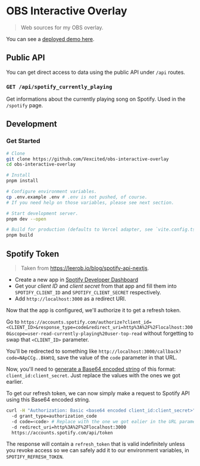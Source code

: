 # OBS Interactive Overlay

> Web sources for my OBS overlay.

You can see a [deployed demo here](https://stream-overlay.vexcited.ml/).

## Public API

You can get direct access to data using the public API under `/api` routes.

### `GET /api/spotify_currently_playing`

Get informations about the currently playing song on Spotify. Used in the `/spotify` page.

## Development

### Get Started

```bash
# Clone
git clone https://github.com/Vexcited/obs-interactive-overlay
cd obs-interactive-overlay

# Install
pnpm install

# Configure environment variables.
cp .env.example .env # .env is not pushed, of course.
# If you need help on those variables, please see next section.

# Start development server.
pnpm dev --open

# Build for production (defaults to Vercel adapter, see `vite.config.ts`)
pnpm build
```

## Spotify Token

> Taken from <https://leerob.io/blog/spotify-api-nextjs>.

- Create a new app in [Spotify Developer Dashboard](https://developer.spotify.com/dashboard/)
- Get your *client ID* and *client secret* from that app and fill them into `SPOTIFY_CLIENT_ID` and `SPOTIFY_CLIENT_SECRET` respectively.
- Add `http://localhost:3000` as a redirect URI.

Now that the app is configured, we'll authorize it to get a refresh token.

Go to `https://accounts.spotify.com/authorize?client_id=<CLIENT_ID>&response_type=code&redirect_uri=http%3A%2F%2Flocalhost:3000&scope=user-read-currently-playing%20user-top-read` without forgetting to swap that `<CLIENT_ID>` parameter.

You'll be redirected to something like `http://localhost:3000/callback?code=NApCCg..BkWtQ`, save the value of the `code` parameter in that URL.

Now, you'll need to [generate a Base64 encoded string](https://www.base64encode.org/) of this format: `client_id:client_secret`. Just replace the values with the ones we got earlier.

To get our refresh token, we can now simply make a request to Spotify API using this Base64 encoded string.

```bash
curl -H "Authorization: Basic <base64 encoded client_id:client_secret>"
  -d grant_type=authorization_code
  -d code=<code> # Replace with the one we got ealier in the URL parameters.
  -d redirect_uri=http%3A%2F%2Flocalhost:3000
  https://accounts.spotify.com/api/token
```

The response will contain a `refresh_token` that is valid indefinitely unless you revoke access
so we can safely add it to our environment variables, in `SPOTIFY_REFRESH_TOKEN`.
